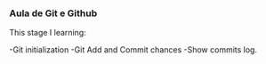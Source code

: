 ### Aula de Git e Github

This stage I learning:

-Git initialization
-Git Add and Commit chances
-Show commits log.

